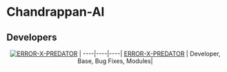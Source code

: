 # Chandrappan-AI

## Developers
<div align="center">

[![ERROR-X-PREDATOR](https://github.com/Alinshan.png?size=200)](https://github.com/Alinshan) |
----|----|----|
[ERROR-X-PREDATOR](https://github.com/Alinshan) |
Developer, Base, Bug Fixes, Modules|
  </div>
